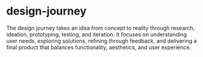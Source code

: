 # design-journey
The design journey takes an idea from concept to reality through research, ideation, prototyping, testing, and iteration. It focuses on understanding user needs, exploring solutions, refining through feedback, and delivering a final product that balances functionality, aesthetics, and user experience.
